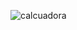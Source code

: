 ![calcuadora](https://github.com/annwe1/calculadora/assets/141834711/dcbd0283-dcdd-4f89-a135-137def5908f4)
